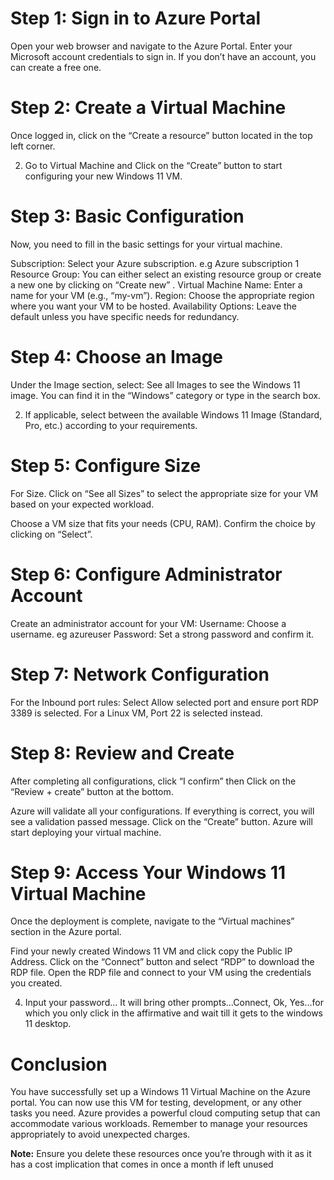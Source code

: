 # Step 1: Sign in to Azure Portal
Open your web browser and navigate to the Azure Portal.
Enter your Microsoft account credentials to sign in. If you don’t have an account, you can create a free one.
# Step 2: Create a Virtual Machine
Once logged in, click on the “Create a resource” button located in the top left corner.

2. Go to Virtual Machine and Click on the “Create” button to start configuring your new Windows 11 VM.


# Step 3: Basic Configuration
Now, you need to fill in the basic settings for your virtual machine.

Subscription: Select your Azure subscription. e.g Azure subscription 1
Resource Group: You can either select an existing resource group or create a new one by clicking on “Create new” .
Virtual Machine Name: Enter a name for your VM (e.g., “my-vm”).
Region: Choose the appropriate region where you want your VM to be hosted.
Availability Options: Leave the default unless you have specific needs for redundancy.

# Step 4: Choose an Image
Under the Image section, select: See all Images to see the Windows 11 image. You can find it in the “Windows” category or type in the search box.

2. If applicable, select between the available Windows 11 Image (Standard, Pro, etc.) according to your requirements.


# Step 5: Configure Size
For Size. Click on “See all Sizes” to select the appropriate size for your VM based on your expected workload.

Choose a VM size that fits your needs (CPU, RAM). Confirm the choice by clicking on “Select”.

# Step 6: Configure Administrator Account
Create an administrator account for your VM:
Username: Choose a username. eg azureuser
Password: Set a strong password and confirm it.

# Step 7: Network Configuration
For the Inbound port rules: Select Allow selected port and ensure port RDP 3389 is selected. For a Linux VM, Port 22 is selected instead.

# Step 8: Review and Create
After completing all configurations, click “I confirm” then Click on the “Review + create” button at the bottom.

Azure will validate all your configurations. If everything is correct, you will see a validation passed message.
Click on the “Create” button. Azure will start deploying your virtual machine.

# Step 9: Access Your Windows 11 Virtual Machine
Once the deployment is complete, navigate to the “Virtual machines” section in the Azure portal.

Find your newly created Windows 11 VM and click copy the Public IP Address.
Click on the “Connect” button and select “RDP” to download the RDP file.
Open the RDP file and connect to your VM using the credentials you created.

4. Input your password... It will bring other prompts…Connect, Ok, Yes…for which you only click in the affirmative and wait till it gets to the windows 11 desktop.


# Conclusion
You have successfully set up a Windows 11 Virtual Machine on the Azure portal. You can now use this VM for testing, development, or any other tasks you need. Azure provides a powerful cloud computing setup that can accommodate various workloads. Remember to manage your resources appropriately to avoid unexpected charges.

**Note:** Ensure you delete these resources once you’re through with it as it has a cost implication that comes in once a month if left unused
